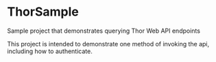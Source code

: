 # ThorSample
Sample project that demonstrates querying Thor Web API endpoints

This project is intended to demonstrate one method of invoking the api, including how to authenticate.
